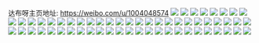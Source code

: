达布呀主页地址: https://weibo.com/u/1004048574 
![](https://wx4.sinaimg.cn/mw2000/3bd890bely1h7mnmj4od3j22c0340qv6.jpg) 
![](https://wx4.sinaimg.cn/mw2000/3bd890bely1h7mnmkya1oj22c03404qr.jpg) 
![](https://wx4.sinaimg.cn/mw2000/3bd890bely1h7mnq34xtuj21hc0u016v.jpg) 
![](https://wx4.sinaimg.cn/mw2000/3bd890bely1h7mnq60291j22c03401kz.jpg) 
![](https://wx4.sinaimg.cn/mw2000/3bd890bely1h7mnq8d0r9j22c03404qr.jpg) 
![](https://wx4.sinaimg.cn/mw2000/3bd890bely1h7mnq96jfkj21hc0u0qhz.jpg) 
![](https://wx4.sinaimg.cn/mw2000/3bd890bely1h7mnmmm9u3j23402c0x6r.jpg) 
![](https://wx4.sinaimg.cn/mw2000/3bd890bely1h7mnqadeurj23402c0hdu.jpg) 
![](https://wx4.sinaimg.cn/mw2000/3bd890bely1gs2mpwtkf9j23402c01kz.jpg) 
![](https://wx4.sinaimg.cn/mw2000/3bd890bely1gs2mpzaqw2j23402c0x6q.jpg) 
![](https://wx4.sinaimg.cn/mw2000/3bd890bely1gs2mq1qmwbj23402c01kz.jpg) 
![](https://wx4.sinaimg.cn/mw2000/3bd890bely1gs2mq4slcyj23402c07wj.jpg) 
![](https://wx4.sinaimg.cn/mw2000/3bd890bely1gs2mq9pg29j23402c04qr.jpg) 
![](https://wx4.sinaimg.cn/mw2000/3bd890bely1gs2mqclne5j23402c0b2b.jpg) 
![](https://wx4.sinaimg.cn/mw2000/3bd890bely1gs2mqfjtb6j23402c07wj.jpg) 
![](https://wx4.sinaimg.cn/mw2000/3bd890bely1gohb749lglj20n01dse83.jpg) 
![](https://wx4.sinaimg.cn/mw2000/3bd890bely1gh5dvvdhxvj20u011811a.jpg) 
![](https://wx4.sinaimg.cn/mw2000/3bd890bely1gh5dzla0ouj20n01ds0y0.jpg) 
![](https://wx4.sinaimg.cn/mw2000/3bd890bely1gh3knt7dttj21400u0qeg.jpg) 
![](https://wx4.sinaimg.cn/mw2000/3bd890bely1gh3kntm64cj20u014013d.jpg) 
![](https://wx4.sinaimg.cn/mw2000/3bd890bely1ggj750njk1j23402c0kjm.jpg) 
![](https://wx4.sinaimg.cn/mw2000/3bd890bely1ggh1d6yon0j203c03cmx0.jpg) 
![](https://wx4.sinaimg.cn/mw2000/3bd890bely1ggdnrlgiquj20m80m8gof.jpg) 
![](https://wx4.sinaimg.cn/mw2000/3bd890bely1gg8caji87qj23402c04qs.jpg) 
![](https://wx4.sinaimg.cn/mw2000/3bd890bely1gg8cah1ipqj21120kuu0y.jpg) 
![](https://wx4.sinaimg.cn/mw2000/3bd890bely1gg8camkihqj21120kue84.jpg) 
![](https://wx4.sinaimg.cn/mw2000/3bd890bely1gg8can3d8fj21jk2237hj.jpg) 
![](https://wx4.sinaimg.cn/mw2000/3bd890bely1gb90s42l32j20n00swwie.jpg) 
![](https://wx4.sinaimg.cn/mw2000/3bd890bely1gb90s38y4nj21400u0do6.jpg) 
![](https://wx4.sinaimg.cn/mw2000/3bd890bely1ga0yzc6xt2j20u0140grx.jpg) 
![](https://wx4.sinaimg.cn/mw2000/3bd890bely1ga0yzdf801j21400u0aiw.jpg) 
![](https://wx4.sinaimg.cn/mw2000/3bd890bely1g9zmfnl7bbj213u0tu489.jpg) 
![](https://wx4.sinaimg.cn/mw2000/3bd890bely1g9xvk9mfujj21hc0u0at7.jpg) 
![](https://wx4.sinaimg.cn/mw2000/3bd890bely1g9xvkakx9yj21hc0u0nhs.jpg) 
![](https://wx4.sinaimg.cn/mw2000/3bd890bely1g9xvkbfzhtj21hc0u07or.jpg) 
![](https://wx4.sinaimg.cn/mw2000/3bd890bely1g9xvk8se4lj21400u0q76.jpg) 
![](https://wx4.sinaimg.cn/mw2000/3bd890bely1g9xvkc0976j21400u0djp.jpg) 
![](https://wx4.sinaimg.cn/mw2000/3bd890bely1g9xvkd2pzzj21400u0wj4.jpg) 
![](https://wx4.sinaimg.cn/mw2000/3bd890bely1g9xvkdhk2jj21hc0u0afe.jpg) 
![](https://wx4.sinaimg.cn/mw2000/3bd890bely1g9xvkdzdhkj21hc0u043n.jpg) 
![](https://wx4.sinaimg.cn/mw2000/3bd890bely1g9xvkebfgvj21hc0u079g.jpg) 
![](https://wx4.sinaimg.cn/mw2000/3bd890bely1g9xvkeod1oj21hc0u0q8c.jpg) 
![](https://wx4.sinaimg.cn/mw2000/3bd890bely1g9xpa7mhoej20u0140qa5.jpg) 
![](https://wx4.sinaimg.cn/mw2000/3bd890bely1g7oh0orb90j21hc0u0106.jpg) 
![](https://wx4.sinaimg.cn/mw2000/3bd890bely1g61hfhjg3oj20zk0qowmu.jpg) 
![](https://wx4.sinaimg.cn/mw2000/3bd890bely1g5xgeslpblj20ku0ostdj.jpg) 
![](https://wx4.sinaimg.cn/mw2000/3bd890bely1g43d2yr8t7j21400u0guz.jpg) 
![](https://wx4.sinaimg.cn/mw2000/3bd890bely1g43d2xk2b4j20u0140jzs.jpg) 
![](https://wx4.sinaimg.cn/mw2000/3bd890bely1g43d27nslij20m80et3zp.jpg) 
![](https://wx4.sinaimg.cn/mw2000/3bd890bely1g43cs2tw3dj21400u0wkw.jpg) 
![](https://wx4.sinaimg.cn/mw2000/3bd890bely1g43cs3lm7jj20u0140gu9.jpg) 
![](https://wx4.sinaimg.cn/mw2000/3bd890bely1g43cs42xfpj20u0140tew.jpg) 
![](https://wx4.sinaimg.cn/mw2000/3bd890bely1g43cs4qbkuj20u00u07d5.jpg) 
![](https://wx4.sinaimg.cn/mw2000/3bd890bely1g43cs5hgq1j20ui0mxwi7.jpg) 
![](https://wx4.sinaimg.cn/mw2000/3bd890bely1g43cs6efq5j20u0140ahq.jpg) 
![](https://wx4.sinaimg.cn/mw2000/3bd890bely1g43cs6w1nqj20u01400ya.jpg) 
![](https://wx4.sinaimg.cn/mw2000/3bd890bely1g43cs84n3aj20u0140qan.jpg) 
![](https://wx4.sinaimg.cn/mw2000/3bd890bely1g43cs96ugrj20u0140qa6.jpg) 
